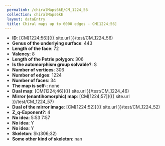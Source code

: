 ```yaml
--- 
 permalink: /chiralMaps6kE/CM_1224_56 
 collection: chiralMaps6kE
 layout: dataEntry
 title: Chiral maps up to 6000 edges - CM[1224;56]
---
```


- **ID**: [CM[1224;56]]({{ site.url }}/test/CM_1224_56)
- **Genus of the underlying surface**: 443
- **Length of the face**: 72
- **Valency**: 8
- **Length of the Petrie polygon**: 306
- **Is the automorphism group solvable?**: S
- **Number of vertices**: 306
- **Number of edges**: 1224
- **Number of faces**: 34
- **The map is self-**: none
- **Dual map**: [CM[1224;46]]({{ site.url }}/test/CM_1224_46)
- **Mirror (enantihomorphic) map**: [CM[1224;57]]({{ site.url }}/test/CM_1224_57)
- **Dual of the mirror image**: [CM[1224;52]]({{ site.url }}/test/CM_1224_52)
- **Z_q-Exponent?**: 4
- **No idea**:  5:53 7:57
- **No idea**: Y
- **No idea**: Y
- **Skeleton**: Sk(306;32)
- **Some other kind of skeleton**: nan
